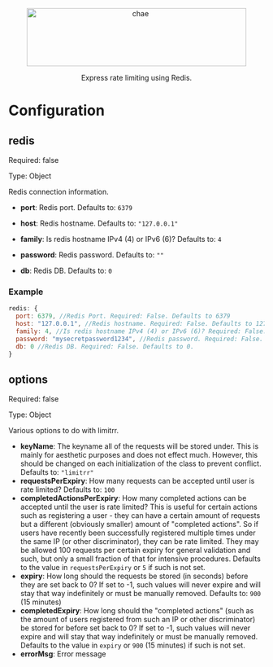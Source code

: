 <p align="center">
  <a href="https://github.com/eddiejibson/chae-limitrr">
    <img alt="chae" src="https://cdn.oxro.io/chae/img/limitrr.png" width="432.8" height="114.2">
  </a> </p> <p align="center">Express rate limiting using Redis.</p>


# Configuration

## redis
Required: false

Type: Object

Redis connection information.

* **port**: Redis port. Defaults to: `6379`

* **host**: Redis hostname. Defaults to: `"127.0.0.1"`

* **family**: Is redis hostname IPv4 (4) or IPv6 (6)? Defaults to: `4`

* **password**: Redis password. Defaults to: `""`

* **db**: Redis DB. Defaults to: `0`

### Example

``` javascript
redis: {
  port: 6379, //Redis Port. Required: False. Defaults to 6379
  host: "127.0.0.1", //Redis hostname. Required: False. Defaults to 127.0.0.1.
  family: 4, //Is redis hostname IPv4 (4) or IPv6 (6)? Required: False. Defaults to 4 (IPv4).
  password: "mysecretpassword1234", //Redis password. Required: False. Defaults to empty.
  db: 0 //Redis DB. Required: False. Defaults to 0.
}
```

## options
Required: false

Type: Object

Various options to do with limitrr.

* **keyName**: The keyname all of the requests will be stored under. This is mainly for aesthetic purposes and does not effect much. However, this should be changed on each initialization of the class to prevent conflict. Defaults to: `"limitrr"`
* **requestsPerExpiry**: How many requests can be accepted until user is rate limited? Defaults to: `100`
* **completedActionsPerExpiry**: How many completed actions can be accepted until the user is rate limited? This is useful for certain actions such as registering a user - they can have a certain amount of requests but a different (obviously smaller) amount of "completed actions". So if users have recently been successfully registered multiple times under the same IP (or other discriminator), they can be rate limited. They may be allowed 100 requests per certain expiry for general validation and such, but only a small fraction of that for intensive procedures. Defaults to the value in `requestsPerExpiry` or `5` if such is not set.
* **expiry**: How long should the requests be stored (in seconds) before they are set back to 0? If set to -1, such values will never expire and will stay that way indefinitely or must be manually removed. Defaults to: `900` (15 minutes)
* **completedExpiry**: How long should the "completed actions" (such as the amount of users registered from such an IP or other discriminator) be stored for before set back to 0? If set to -1, such values will never expire and will stay that way indefinitely or must be manually removed. Defaults to the value in `expiry` or `900` (15 minutes) if such is not set.
* **errorMsg**: Error message

### 
  
